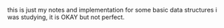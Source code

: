 this is just my notes and implementation for some basic data structures i was studying, it is OKAY but not perfect.
